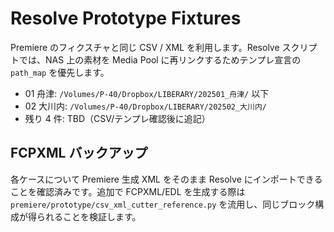 # Resolve Prototype Fixtures

Premiere のフィクスチャと同じ CSV / XML を利用します。Resolve スクリプトでは、NAS 上の素材を Media Pool に再リンクするためテンプレ宣言の `path_map` を優先します。

- 01 舟津: `/Volumes/P-40/Dropbox/LIBERARY/202501_舟津/` 以下
- 02 大川内: `/Volumes/P-40/Dropbox/LIBERARY/202502_大川内/`
- 残り 4 件: TBD（CSV/テンプレ確認後に追記）

## FCPXML バックアップ

各ケースについて Premiere 生成 XML をそのまま Resolve にインポートできることを確認済みです。追加で FCPXML/EDL を生成する際は `premiere/prototype/csv_xml_cutter_reference.py` を流用し、同じブロック構成が得られることを検証します。

